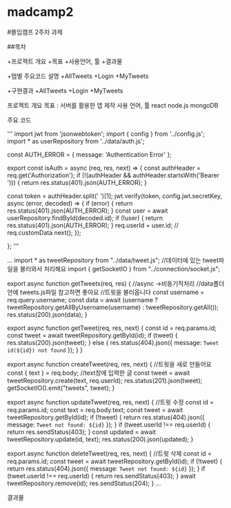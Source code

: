 # madcamp2

#몰입캠프 2주차 과제

##목차

+프로젝트 개요
+목표
+사용언어, 툴
+결과물

+탭별 주요코드 설명
+AllTweets
+Login
+MyTweets


+구현결과
+AllTweets
+Login
+MyTweets

프로젝트 개요
목표 : 서버를 활용한 앱 제작
사용 언어, 툴
react 
node.js
mongoDB

주요 코드

'''
import jwt from 'jsonwebtoken';
import { config } from '../config.js';
import * as userRepository from '../data/auth.js';

const AUTH_ERROR = { message: 'Authentication Error' };

export const isAuth = async (req, res, next) => {
  const authHeader = req.get('Authorization');
  if (!(authHeader && authHeader.startsWith('Bearer '))) {
    return res.status(401).json(AUTH_ERROR);
  }

  const token = authHeader.split(' ')[1];
  jwt.verify(token, config.jwt.secretKey, async (error, decoded) => {
    if (error) {
      return res.status(401).json(AUTH_ERROR);
    }
    const user = await userRepository.findById(decoded.id);
    if (!user) {
      return res.status(401).json(AUTH_ERROR);
    }
    req.userId = user.id; // req.customData
    next();
  });
  
};
'''





...
import * as tweetRepository from "../data/tweet.js";
//데이터에 있는 tweet파일을 불러와서 처리해요
import { getSocketIO } from "../connection/socket.js";

export async function getTweets(req, res) {
  //async ->비동기적처리
  //data폴더 안에 tweets.js파일 참고하면 좋아요
  //트윗을 불러옵니다
  const username = req.query.username;
  const data = await (username
    ? tweetRepository.getAllByUsername(username)
    : tweetRepository.getAll());
  res.status(200).json(data);
}

export async function getTweet(req, res, next) {
  const id = req.params.id;
  const tweet = await tweetRepository.getById(id);
  if (tweet) {
    res.status(200).json(tweet);
  } else {
    res.status(404).json({ message: `Tweet id(${id}) not found` });
  }
}

export async function createTweet(req, res, next) {
  //트윗을 새로 만들어요
  const { text } = req.body; //text창에 입력한 글
  const tweet = await tweetRepository.create(text, req.userId);
  res.status(201).json(tweet);
  getSocketIO().emit("tweets", tweet);
}

export async function updateTweet(req, res, next) {
  //트윗 수정
  const id = req.params.id;
  const text = req.body.text;
  const tweet = await tweetRepository.getById(id);
  if (!tweet) {
    return res.status(404).json({ message: `Tweet not found: ${id}` });
  }
  if (tweet.userId !== req.userId) {
    return res.sendStatus(403);
  }
  const updated = await tweetRepository.update(id, text);
  res.status(200).json(updated);
}

export async function deleteTweet(req, res, next) {
  //트윗 삭제
  const id = req.params.id;
  const tweet = await tweetRepository.getById(id);
  if (!tweet) {
    return res.status(404).json({ message: `Tweet not found: ${id}` });
  }
  if (tweet.userId !== req.userId) {
    return res.sendStatus(403);
  }
  await tweetRepository.remove(id);
  res.sendStatus(204);
}
...


결과물
